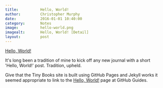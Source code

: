 ```yaml
---
title:			Hello, World!
author:			Christopher Murphy
date:			2016-01-01 10:40:00
category: 		Notes
image:			hello-world.png
imagealt:		Hello, World! [Detail]
layout:			post
---
```



[Hello, World!][01]

It's long been a tradition of mine to kick off any new journal with a short 'Hello, World!' post. Tradition, upheld.

Give that the Tiny Books site is built using GitHub Pages and Jekyll works it seemed appropriate to link to the [Hello, World!][01] page at GitHub Guides.


[01]: https://guides.github.com/activities/hello-world/ "Hello, World!"